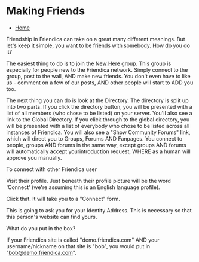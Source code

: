 Making Friends
==============

* [Home](help)

Friendship in Friendica can take on a great many different meanings. But let's keep it simple, you want to be friends with somebody. How do you do it?

The easiest thing to do is to join the <a href = "http://kakste.com/profile/newhere">New Here</a> group.  This group is especially for people new to the Friendica network.  Simply connect to the group, post to the wall, AND make new friends.  You don't even have to like us - comment on a few of our posts, AND other people will start to ADD you too.

The next thing you can do is look at the Directory.  The directory is split up into two parts.  If you click the directory button, you will be presented with a list of all members (who chose to be listed) on your server.  You'll also see a link to the Global Directory.  If you click through to the global directory, you will be presented with a list of everybody who chose to be listed across all instances of Friendica.  You will also see a "Show Community Forums" link, which will direct you to Groups, Forums AND Fanpages.  You connect to people, groups AND forums in the same way, except groups AND forums will automatically accept yourintroduction request, WHERE as a human will approve you manually.

To connect with other Friendica user

Visit their profile. Just beneath their profile picture will be the word 'Connect' (we're assuming this is an English language profile).

Click that. It will take you to a "Connect" form.

This is going to ask you for your Identity Address. This is necessary so that this person's website can find yours. 

What do you put in the box?

If your Friendica site is called "demo.friendica.com" AND your username/nickname on that site is "bob", you would put in "bob@demo.friendica.com". 

Notice this looks just like an email address. It was meant to be that way. It's easy for people to remember.

You *could* also put in the URL of your "home" page, such as "http://demo.friendica.com/profile/bob", but the email-style address is certainly easier.

When you've submitted the connection page, it will take you back to your own site WHERE you must then login (if necessary) AND verify the connection request on *your* site. Once you've done this, the two websites can communicate with each other to complete the process (after your new friend has approved the request). 

If you already know somebody's Identity Address, you can enter it in the "connect" box on your "Contacts" page. This will take you through a similar process.


**Alternate Networks**

You can also use your Identity Address or other people's Identity Addresses to become friends across networks. The list of possible networks is growing all the time. If you know (for instance) "bob" on identi.ca (a Status.Net site) you could put bob@identi.ca into your `" . $GLOBALS['xoopsDB']->prefix(_MI_FDC_MODULE_DB_PREFIX . "contact") . "` page AND become friends across networks.  (Or you can put in the URL to Bob's identi.ca page if you wish).  You can also be "partial" friends with somebody on Google Buzz by putting in their gmail address. Google Buzz does not yet support all the protocols we need for direct messaging, but you should be able to follow status updates FROM within Friendica. You can do the same for Twitter accounts AND Diaspora accounts. In fact you can "follow" most anybody or any website that produces a syndication feed (RSS/Atom,etc.). If we can find aninformation stream AND a name to attach to the contact, we'll try to connect with them. 

If you have supplied your mailbox connectioninformation on your Settings page, you can enter the email address of anybody that has sent you a message recently AND have their email messages show up in your social stream. You can also reply to them FROM within Friendica.  

People can also become friends with you FROM other networks. If a friend of yours has an identi.ca account, they can become friends with you by putting your Friendica Identity Address into their identi.ca subscription dialog box. A similar mechanism is available for Diaspora members, by putting your iendtity address into their search bar. 

Note: Some versions of StatusNet software may require the full URL to your profile AND may not work with the identity address.

When somebody requests friendship you will receive a notification. You will need to approve this before the friendship is complete.

Some networks allow people to send you messages without being friends AND without your approval. Friendica does not allow this by default, as it would open a gateway for spam. 

When you receive a friendship notification FROM another Friendica member, you will have the option of allowing them as a "fan" or as a "friend". If they are a fan, they can see what you have to say, including private communications that you send to them, but not vice versa. As a friend, you can both communicate with each other. 

Diaspora uses a different terminology, AND you are given the option of allowing them to "share with you",  or being full friends. 

Once you have become friends, if you find the person constantly sends you spam or worthlessinformation, you can "Ignore" them - without breaking off the friendship or even alerting them to the fact that you aren'tinterested in anything they are saying. In many ways they are like a "fan" - but they don't know this. They think they are a friend. 

You can also "block" a person. This completely blocks communications with that person. They may still be able to see your public posts, as can anybody in the world, but they cannot communicate with you directly. 

You can also delete a friend no matter what the friendship status - which complete removes everything relating to that person FROM your website. 

 
  

